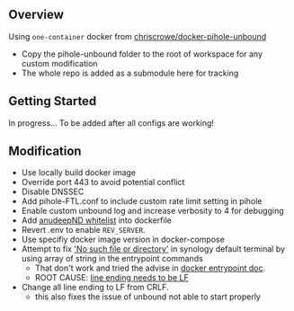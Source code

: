 ## Overview

Using `one-container` docker from [chriscrowe/docker-pihole-unbound](https://github.com/chriscrowe/docker-pihole-unbound)
- Copy the pihole-unbound folder to the root of workspace for any custom modification
- The whole repo is added as a submodule here for tracking

## Getting Started

In progress... To be added after all configs are working!

## Modification
- Use locally build docker image
- Override port 443 to avoid potential conflict
- Disable DNSSEC
- Add pihole-FTL.conf to include custom rate limit setting in pihole
- Enable custom unbound log and increase verbosity to 4 for debugging
- Add [anudeepND whitelist](https://github.com/anudeepND/whitelist#for-whitelisttxt) into dockerfile
- Revert .env to enable `REV_SERVER`.
- Use specifiy docker image version in docker-compose
- Attempt to fix ['No such file or directory'](https://stackoverflow.com/questions/29535015/error-cannot-start-container-stat-bin-sh-no-such-file-or-directory) in synology default terminal by using array of string in the entrypoint commands
    - That don't work and tried the advise in [docker entrypoint doc](https://docs.docker.com/engine/reference/builder/#entrypoint). 
    - ROOT CAUSE: [line ending needs to be LF](https://stackoverflow.com/questions/55527105/how-to-fix-exec-user-process-caused-no-such-file-or-directory)
- Change all line ending to LF from CRLF.
    - this also fixes the issue of unbound not able to start properly
